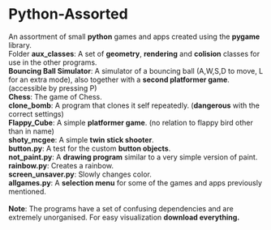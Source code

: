 # Python-Assorted
An assortment of small <b>python</b> games and apps created using the <b>pygame</b> library.<br>
Folder <b>aux_classes</b>: A set of <b>geometry</b>, <b>rendering</b> and <b>colision</b> classes for use in the other programs.<br>
<b>Bouncing Ball Simulator</b>: A simulator of a bouncing ball (A,W,S,D to move, L for an extra mode), also together with a <b>second platformer game</b>. (accessible by pressing P)<br>
<b>Chess</b>: The game of Chess.<br>
<b>clone_bomb</b>: A program that clones it self repeatedly. (<b>dangerous</b> with the correct settings)<br>
<b>Flappy_Cube</b>: A simple <b>platformer game</b>. (no relation to flappy bird other than in name)<br>
<b>shoty_mcgee</b>: A simple <b>twin stick shooter</b>.<br>
<b>button.py</b>: A test for the custom <b>button objects</b>.<br>
<b>not_paint.py</b>: A <b>drawing program</b> similar to a very simple version of paint.<br>
<b>rainbow.py</b>: Creates a rainbow.<br>
<b>screen_unsaver.py</b>: Slowly changes color.<br>
<b>allgames.py</b>: A <b>selection menu</b> for some of the games and apps previously mentioned.<br>
<br>
<b>Note</b>: The programs have a set of confusing dependencies and are extremely unorganised. For easy visualization <b>download everything.<br>
